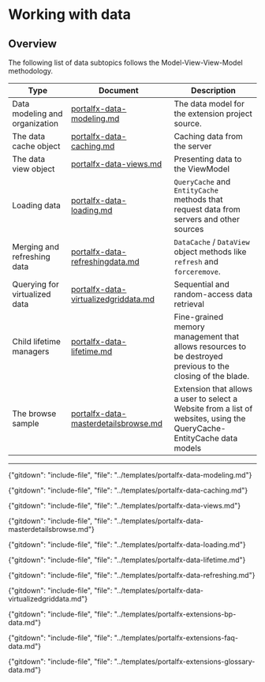 
# Working with data

  ## Overview

The following list of data subtopics follows the Model-View-View-Model methodology.

| Type                             | Document                                                                     | Description |
| -------------------------------- | ---------------------------------------------------------------------------- | ---- |
| Data modeling and organization   | [portalfx-data-modeling.md](portalfx-data-modeling.md)                       | The data model for the extension project source. | 
| The data cache object            | [portalfx-data-caching.md](portalfx-data-caching.md)                         | Caching data from the server |
| The data view object             | [portalfx-data-views.md](portalfx-data-views.md)                             | Presenting data to the ViewModel | 
| Loading data | [portalfx-data-loading.md](portalfx-data-loading.md) | `QueryCache` and `EntityCache` methods that request data from servers and other sources  | 
| Merging and refreshing data | [portalfx-data-refreshingdata.md](portalfx-data-refreshingdata.md) |   `DataCache` / `DataView` object methods like `refresh` and `forceremove`.  |
| Querying for virtualized data  | [portalfx-data-virtualizedgriddata.md](portalfx-data-virtualizedgriddata.md) |  Sequential and random-access data retrieval | 
| Child lifetime managers  | [portalfx-data-lifetime.md](portalfx-data-lifetime.md) | Fine-grained memory management that allows resources to be destroyed previous to the closing of the blade. | 
| The browse sample | [portalfx-data-masterdetailsbrowse.md](portalfx-data-masterdetailsbrowse.md) | Extension that allows a user to select a Website from a list of websites, using the QueryCache-EntityCache data models | 

* * * 

   {"gitdown": "include-file", "file": "../templates/portalfx-data-modeling.md"}

   {"gitdown": "include-file", "file": "../templates/portalfx-data-caching.md"}

   {"gitdown": "include-file", "file": "../templates/portalfx-data-views.md"}

   {"gitdown": "include-file", "file": "../templates/portalfx-data-masterdetailsbrowse.md"}

   {"gitdown": "include-file", "file": "../templates/portalfx-data-loading.md"}

   {"gitdown": "include-file", "file": "../templates/portalfx-data-lifetime.md"}

   {"gitdown": "include-file", "file": "../templates/portalfx-data-refreshing.md"}

   {"gitdown": "include-file", "file": "../templates/portalfx-data-virtualizedgriddata.md"}

   {"gitdown": "include-file", "file": "../templates/portalfx-extensions-bp-data.md"}

   {"gitdown": "include-file", "file": "../templates/portalfx-extensions-faq-data.md"}
   
   {"gitdown": "include-file", "file": "../templates/portalfx-extensions-glossary-data.md"}